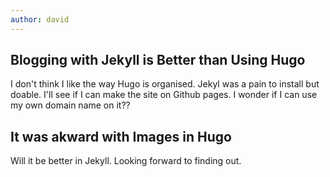 ```yaml
---
author: david
---
```


## Blogging with Jekyll is Better than Using Hugo

I don't think I like the way Hugo is organised. Jekyl was a pain to install but doable.
I'll see if I can make the site on Github pages. I wonder if I can use my own domain name on it??

## It was akward with Images in Hugo

Will it be better in Jekyll. Looking forward to finding out.
